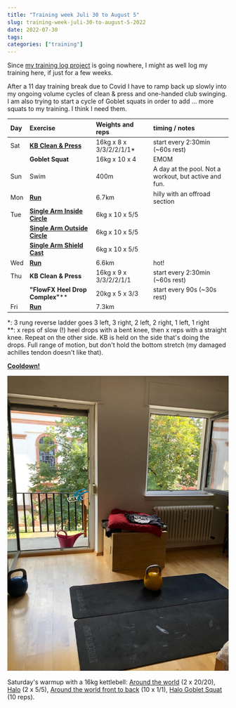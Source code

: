 ```yaml
---
title: "Training week Juli 30 to August 5"
slug: training-week-juli-30-to-august-5-2022
date: 2022-07-30
tags:
categories: ["training"]
---
```



Since [my training log project](https://github.com/FlowFX/divingdolphin) is
going nowhere, I might as well log my training here, if just for a few weeks.

After a 11 day training break due to Covid I have to ramp back up slowly into my
ongoing volume cycles of clean & press and one-handed club swinging. I am also
trying to start a cycle of Goblet squats in order to add ... more squats to my
training. I think I need them.

| Day | Exercise                                                                     | Weights and reps         | timing / notes                                        |
| :-- | :--------------------------------------------------------------------------- | :----------------------- | :---------------------------------------------------- |
| Sat | [**KB Clean & Press**](https://www.youtube.com/watch?v=48qvCvJJr8Y)          | 16kg x 8 x 3/3/2/2/1/1\* | start every 2:30min (~60s rest)                       |
|     | **Goblet Squat**                                                             | 16kg x 10 x 4            | EMOM                                                  |
| Sun | Swim                                                                         | 400m                     | A day at the pool. Not a workout, but active and fun. |
| Mon | [**Run**](https://runalyze.com/shared/wjdy0)                                 | 6.7km                    | hilly with an offroad section                         |
| Tue | [**Single Arm Inside Circle**](https://www.youtube.com/watch?v=0ZzoCasyoAM)  | 6kg x 10 x 5/5           |                                                       |
|     | [**Single Arm Outside Circle**](https://www.youtube.com/watch?v=OydLETgLfMA) | 6kg x 10 x 5/5           |                                                       |
|     | [**Single Arm Shield Cast**](https://www.youtube.com/watch?v=LKNgPDX2wRk)    | 6kg x 10 x 5/5           |                                                       |
| Wed | [**Run**](https://runalyze.com/shared/wlvn8)                                 | 6.6km                    | hot!                                                  |
| Thu | **KB Clean & Press**                                                         | 16kg x 9 x 3/3/2/2/1/1   | start every 2:30min (~60s rest)                       |
|     | **"FlowFX Heel Drop Complex"**\*\*                                           | 20kg x 5 x 3/3           | start every 90s (~30s rest)                           |
| Fri | [**Run**](https://runalyze.com/shared/wokwx)                                 | 7.3km                    |                                                       |

\*: 3 rung reverse ladder goes 3 left, 3 right, 2 left, 2 right, 1 left, 1 right  
\*\*: x reps of slow (!) heel drops with a bent knee, then x reps with a
straight knee. Repeat on the other side. KB is held on the side that's doing the
drops. Full range of motion, but don't hold the bottom stretch (my damaged
achilles tendon doesn't like that).

[**Cooldown!**](https://www.youtube.com/watch?v=pVv1RctiO2Q)

![Training mats, a kettlebell, and the view outside.](/images/2022/training-2022-07-30.jpg)

Saturday's warmup with a 16kg kettlebell: [Around the world](https://www.youtube.com/watch?v=XaegZzSbtr0) (2 x 20/20), [Halo](https://www.youtube.com/watch?v=25xdtjbFPtw) (2 x 5/5),
[Around the world front to back](https://www.youtube.com/watch?v=TwlQQXAQpaQ) (10 x 1/1), [Halo Goblet Squat](https://www.youtube.com/watch?v=tOAZDLFzdLE) (10 reps).

